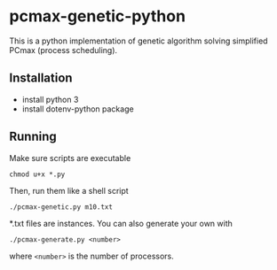 # pcmax-genetic-python

This is a python implementation of genetic algorithm solving simplified PCmax (process scheduling).

## Installation
- install python 3
- install dotenv-python package

## Running
Make sure scripts are executable
```
chmod u+x *.py
```

Then, run them like a shell script
```
./pcmax-genetic.py m10.txt
```

*.txt files are instances. You can also generate your own with 
```
./pcmax-generate.py <number>
```
where `<number>` is the number of processors.
